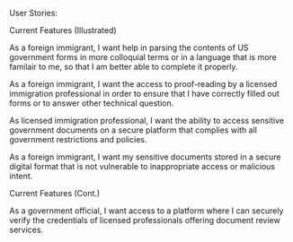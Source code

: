 User Stories:

Current Features (Illustrated)

As a foreign immigrant, I want help in parsing the contents of US government forms in more colloquial terms or in 
a language that is more familair to me, so that I am better able to complete it properly.

As a foreign immigrant, I want the access to proof-reading by a licensed immigration professional in order
to ensure that I have correctly filled out forms or to answer other technical question.

As licensed immigration professional, I want the ability to access sensitive government documents on a secure platform 
that complies with all government restrictions and policies.

As a foreign immigrant, I want my sensitive documents stored in a secure digital format that is not vulnerable to 
inappropriate access or malicious intent.

Current Features (Cont.)

As a government official, I want access to a platform where I can securely verify the credentials of licensed professionals offering document review services.





